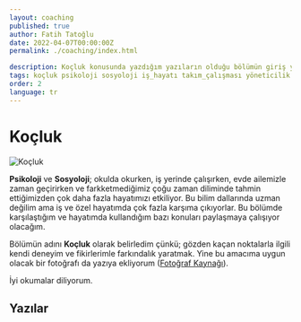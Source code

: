 ```yaml
---
layout: coaching
published: true
author: Fatih Tatoğlu
date: 2022-04-07T00:00:00Z
permalink: ./coaching/index.html

description: Koçluk konusunda yazdığım yazıların olduğu bölümün giriş yazısı.
tags: koçluk psikoloji sosyoloji iş_hayatı takım_çalışması yöneticilik
order: 2
language: tr
---
```


# Koçluk

![Koçluk](../../image/coaching.jpg)

**Psikoloji** ve **Sosyoloji**; okulda okurken, iş yerinde çalışırken, evde ailemizle zaman geçirirken ve farkketmediğimiz çoğu zaman diliminde tahmin ettiğimizden çok daha fazla hayatımızı etkiliyor. Bu bilim dallarında uzman değilim ama iş ve özel hayatımda çok fazla karşıma çıkıyorlar. Bu bölümde karşılaştığım ve hayatımda kullandığım bazı konuları paylaşmaya çalışıyor olacağım.

Bölümün adını **Koçluk** olarak belirledim çünkü; gözden kaçan noktalarla ilgili kendi deneyim ve fikirlerimle farkındalık yaratmak. Yine bu amacıma uygun olacak bir fotoğrafı da yazıya ekliyorum ([Fotoğraf Kaynağı](https://www.pexels.com/tr-tr/fotograf/ormanin-ortasinda-motosiklet-suren-iki-kisi-fotografi-1006116/)).

İyi okumalar diliyorum.

## Yazılar
